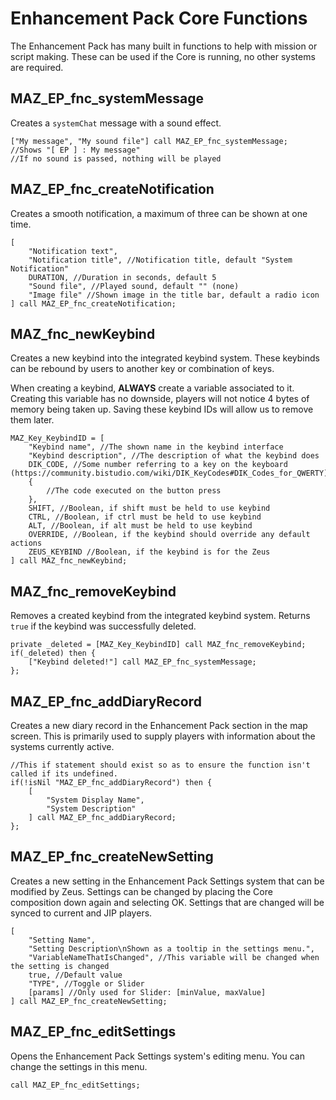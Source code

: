 
# Enhancement Pack Core Functions
The Enhancement Pack has many built in functions to help with mission or script making. These can be used if the Core is running, no other systems are required.

## MAZ_EP_fnc_systemMessage
Creates a `systemChat` message with a sound effect. 
```sqf
["My message", "My sound file"] call MAZ_EP_fnc_systemMessage;
//Shows "[ EP ] : My message"
//If no sound is passed, nothing will be played
```

## MAZ_EP_fnc_createNotification
Creates a smooth notification, a maximum of three can be shown at one time. 
```sqf
[
	"Notification text",
	"Notification title", //Notification title, default "System Notification"
	DURATION, //Duration in seconds, default 5
	"Sound file", //Played sound, default "" (none)
	"Image file" //Shown image in the title bar, default a radio icon
] call MAZ_EP_fnc_createNotification;
```

## MAZ_fnc_newKeybind
Creates a new keybind into the integrated keybind system. These keybinds can be rebound by users to another key or combination of keys. 

When creating a keybind, **ALWAYS** create a variable associated to it. Creating this variable has no downside, players will not notice 4 bytes of memory being taken up. Saving these keybind IDs will allow us to remove them later. 
```sqf
MAZ_Key_KeybindID = [
	"Keybind name", //The shown name in the keybind interface
	"Keybind description", //The description of what the keybind does
	DIK_CODE, //Some number referring to a key on the keyboard (https://community.bistudio.com/wiki/DIK_KeyCodes#DIK_Codes_for_QWERTY)
	{
		//The code executed on the button press
	},
	SHIFT, //Boolean, if shift must be held to use keybind
	CTRL, //Boolean, if ctrl must be held to use keybind
	ALT, //Boolean, if alt must be held to use keybind
	OVERRIDE, //Boolean, if the keybind should override any default actions
	ZEUS_KEYBIND //Boolean, if the keybind is for the Zeus
] call MAZ_fnc_newKeybind;
```

## MAZ_fnc_removeKeybind
Removes a created keybind from the integrated keybind system. Returns `true` if the keybind was successfully deleted.
```sqf
private _deleted = [MAZ_Key_KeybindID] call MAZ_fnc_removeKeybind;
if(_deleted) then {
	["Keybind deleted!"] call MAZ_EP_fnc_systemMessage;
};
```

## MAZ_EP_fnc_addDiaryRecord
Creates a new diary record in the Enhancement Pack section in the map screen. This is primarily used to supply players with information about the systems currently active. 
```sqf
//This if statement should exist so as to ensure the function isn't called if its undefined.
if(!isNil "MAZ_EP_fnc_addDiaryRecord") then {
	[
		"System Display Name", 
		"System Description"
	] call MAZ_EP_fnc_addDiaryRecord;
};
```

## MAZ_EP_fnc_createNewSetting
Creates a new setting in the Enhancement Pack Settings system that can be modified by Zeus. Settings can be changed by placing the Core composition down again and selecting OK. Settings that are changed will be synced to current and JIP players.
```sqf
[
	"Setting Name",
	"Setting Description\nShown as a tooltip in the settings menu.",
	"VariableNameThatIsChanged", //This variable will be changed when the setting is changed
	true, //Default value
	"TYPE", //Toggle or Slider
	[params] //Only used for Slider: [minValue, maxValue]
] call MAZ_EP_fnc_createNewSetting;
```

## MAZ_EP_fnc_editSettings
Opens the Enhancement Pack Settings system's editing menu. You can change the settings in this menu.
```sqf
call MAZ_EP_fnc_editSettings;
```
